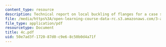 ```yaml
---
content_type: resource
description: Technical report on local buckling of flanges for a case study.
file: /media/https%3A/open-learning-course-data-rc.s3.amazonaws.com/3-a27-case-studies-in-forensic-metallurgy-fall-2007/50e7ad3f172087d0c9e68c50b0d4a71f_4c.pdf
file_type: application/pdf
resourcetype: Document
title: 4c.pdf
uid: 50e7ad3f-1720-87d0-c9e6-8c50b0d4a71f
---
```


